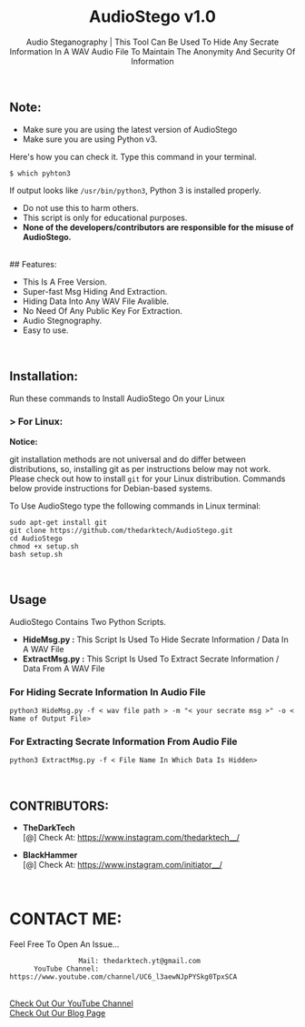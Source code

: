 <h1 align="center">AudioStego v1.0</h1>
<p align="center">Audio Steganography | This Tool Can Be Used To Hide Any Secrate Information In A WAV Audio File To Maintain The Anonymity And Security Of Information</p><br>

## Note:

- Make sure you are using the latest version of AudioStego
- Make sure you are using Python v3.

Here's how you can check it. Type this command in your terminal.
```
$ which pyhton3
```
If output looks like `/usr/bin/python3`, Python 3 is installed properly.

- Do not use this to harm others.
- This script is only for educational purposes.
- **None of the developers/contributors are responsible for the misuse of AudioStego.**
<br>
## Features:

- This Is A Free Version.
- Super-fast Msg Hiding And Extraction.
- Hiding Data Into Any WAV File Avalible.
- No Need Of Any Public Key For Extraction.
- Audio Stegnography.
- Easy to use.
<br>

## Installation:

Run these commands to Install AudioStego On your Linux

### > For Linux:

**Notice:** 

git installation methods are not universal and do differ between distributions,
so, installing git as per instructions below may not work.
Please check out how to install `git` for your Linux distribution.
Commands below provide instructions for Debian-based systems.

To Use AudioStego type the following commands in Linux terminal:
```
sudo apt-get install git
git clone https://github.com/thedarktech/AudioStego.git
cd AudioStego
chmod +x setup.sh
bash setup.sh
```
<br>

## Usage
<p>AudioStego Contains Two Python Scripts. </p>
<ul>
<li><b>HideMsg.py :</b> This Script Is Used To Hide Secrate Information / Data In A WAV File</li>
<li><b>ExtractMsg.py :</b>  This Script Is Used To Extract Secrate Information / Data From A WAV File</li>
</ul>

### For Hiding Secrate Information In Audio File

```
python3 HideMsg.py -f < wav file path > -m "< your secrate msg >" -o < Name of Output File>
```
### For Extracting Secrate Information From Audio File

```
python3 ExtractMsg.py -f < File Name In Which Data Is Hidden>
```
<br>

## CONTRIBUTORS:
- **TheDarkTech**<br>
[@] Check At: https://www.instagram.com/thedarktech__/

- **BlackHammer**<br>
[@] Check At: https://www.instagram.com/initiator__/
<br>

# CONTACT ME:

Feel Free To Open An Issue...

```
                 Mail: thedarktech.yt@gmail.com
      YouTube Channel: https://www.youtube.com/channel/UC6_l3aewNJpPYSkg0TpxSCA
```
<br>
<a href="https://www.youtube.com/channel/UC6_l3aewNJpPYSkg0TpxSCA">Check Out Our YouTube Channel</a><br>
<a href="https://thedarktech.com/blogs/">Check Out Our Blog Page</a><br>
